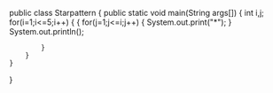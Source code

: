 public class Starpattern
{
    public static void main(String args[])
    {
        int i,j;
        for(i=1;i<=5;i++)
        {
            {
                for(j=1;j<=i;j++)
                {
                    System.out.print("*");
                }
                System.out.println();
                
            }
        }
    }
}
